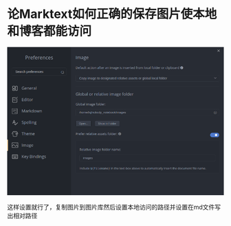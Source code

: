 # 论Marktext如何正确的保存图片使本地和博客都能访问

![](../images/2023-12-02-21-50-02-image.png)

这样设置就行了，复制图片到图片库然后设置本地访问的路径并设置在md文件写出相对路径
